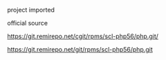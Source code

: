 project imported

official source

https://git.remirepo.net/cgit/rpms/scl-php56/php.git/

https://git.remirepo.net/git/rpms/scl-php56/php.git

